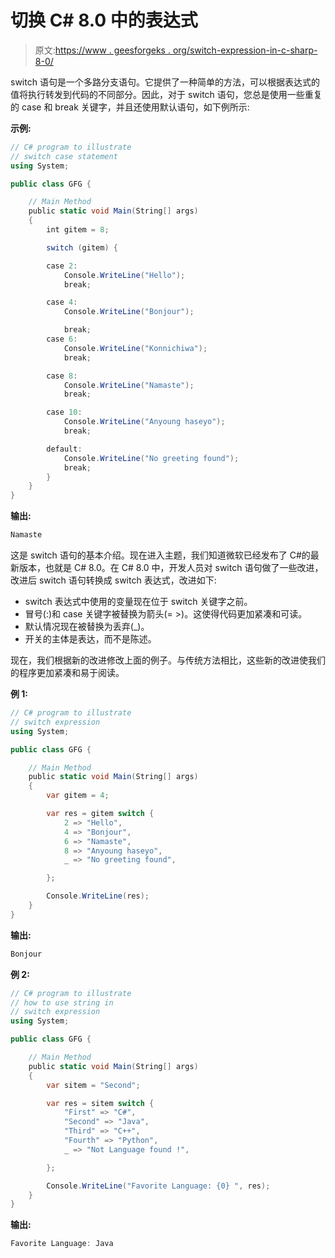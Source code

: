 # 切换 C# 8.0 中的表达式

> 原文:[https://www . geesforgeks . org/switch-expression-in-c-sharp-8-0/](https://www.geeksforgeeks.org/switch-expression-in-c-sharp-8-0/)

switch 语句是一个多路分支语句。它提供了一种简单的方法，可以根据表达式的值将执行转发到代码的不同部分。因此，对于 switch 语句，您总是使用一些重复的 case 和 break 关键字，并且还使用默认语句，如下例所示:

**示例:**

```cs
// C# program to illustrate
// switch case statement
using System;

public class GFG {

    // Main Method
    public static void Main(String[] args)
    {
        int gitem = 8;

        switch (gitem) {

        case 2:
            Console.WriteLine("Hello");
            break;

        case 4:
            Console.WriteLine("Bonjour");

            break;
        case 6:
            Console.WriteLine("Konnichiwa");
            break;

        case 8:
            Console.WriteLine("Namaste");
            break;

        case 10:
            Console.WriteLine("Anyoung haseyo");
            break;

        default:
            Console.WriteLine("No greeting found");
            break;
        }
    }
}
```

**输出:**

```cs
Namaste

```

这是 switch 语句的基本介绍。现在进入主题，我们知道微软已经发布了 C#的最新版本，也就是 C# 8.0。在 C# 8.0 中，开发人员对 switch 语句做了一些改进，改进后 switch 语句转换成 switch 表达式，改进如下:

*   switch 表达式中使用的变量现在位于 switch 关键字之前。
*   冒号(:)和 case 关键字被替换为箭头(= >)。这使得代码更加紧凑和可读。
*   默认情况现在被替换为丢弃(_)。
*   开关的主体是表达，而不是陈述。

现在，我们根据新的改进修改上面的例子。与传统方法相比，这些新的改进使我们的程序更加紧凑和易于阅读。

**例 1:**

```cs
// C# program to illustrate
// switch expression
using System;

public class GFG {

    // Main Method
    public static void Main(String[] args)
    {
        var gitem = 4;

        var res = gitem switch {
            2 => "Hello",
            4 => "Bonjour",
            6 => "Namaste",
            8 => "Anyoung haseyo",
            _ => "No greeting found",

        };

        Console.WriteLine(res);
    }
}
```

**输出:**

```cs
Bonjour
```

**例 2:**

```cs
// C# program to illustrate 
// how to use string in
// switch expression
using System;

public class GFG {

    // Main Method
    public static void Main(String[] args)
    {
        var sitem = "Second";

        var res = sitem switch {
            "First" => "C#",
            "Second" => "Java",
            "Third" => "C++",
            "Fourth" => "Python",
            _ => "Not Language found !",

        };

        Console.WriteLine("Favorite Language: {0} ", res);
    }
}
```

**输出:**

```cs
Favorite Language: Java 
```